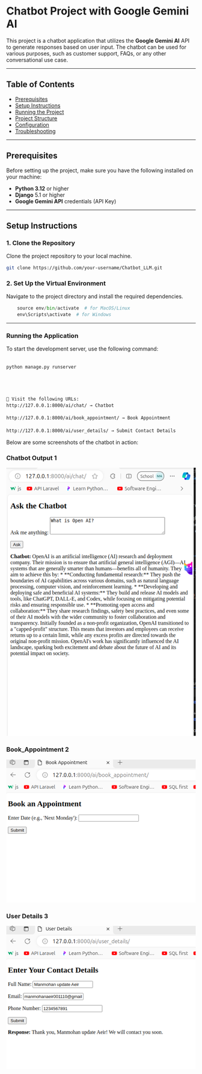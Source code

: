 # Chatbot Project with Google Gemini AI

This project is a chatbot application that utilizes the **Google Gemini AI** API to generate responses based on user input. The chatbot can be used for various purposes, such as customer support, FAQs, or any other conversational use case.

---

## **Table of Contents**
- [Prerequisites](#prerequisites)
- [Setup Instructions](#setup-instructions)
- [Running the Project](#running-the-project)
- [Project Structure](#project-structure)
- [Configuration](#configuration)
- [Troubleshooting](#troubleshooting)

---

## **Prerequisites**

Before setting up the project, make sure you have the following installed on your machine:

- **Python 3.12** or higher
- **Django** 5.1 or higher
- **Google Gemini API** credentials (API Key)

---

## **Setup Instructions**

### 1. **Clone the Repository**
Clone the project repository to your local machine.

```bash
git clone https://github.com/your-username/Chatbot_LLM.git

```
### 2. **Set Up the Virtual Environment**
Navigate to the project directory and install the required dependencies.



``` python -m venv env
    source env/bin/activate  # for MacOS/Linux
    env\Scripts\activate  # for Windows
```    

---
### Running the Application

To start the development server, use the following command:

 ```bash

python manage.py runserver
 



📌 Visit the following URLs:
http://127.0.0.1:8000/ai/chat/ → Chatbot

http://127.0.0.1:8000/ai/book_appointment/ → Book Appointment

http://127.0.0.1:8000/ai/user_details/ → Submit Contact Details

```
Below are some screenshots of the chatbot in action:
### **Chatbot Output 1**

![alt text](image.png)

### **Book_Appointment 2**

![alt text](image-1.png)

### **User Details 3**

![alt text](image-2.png)